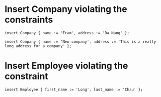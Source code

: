 # Insert Company violating the constraints

```
insert Company { name := 'Fram', address := "Da Nang" };

insert Company { name := 'New company', address := 'This is a really long address for a company' };
```

# Insert Employee violating the constraint
```
insert Employee { first_name := 'Long', last_name := 'Chau' };
```
